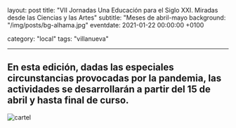 layout: post
title: "VII Jornadas Una Educación para el Siglo XXI. Miradas desde las Ciencias y las Artes"
subtitle: "Meses de abril-mayo
background: "/img/posts/bg-alhama.jpg"
eventdate: 2021-01-22 00:00:00 +0100


category: "local"
tags: "villanueva"

---
## En esta edición, dadas las especiales circunstancias provocadas por la pandemia, las actividades se desarrollarán a partir del 15 de abril y hasta final de curso.  

![cartel](/img/posts/1campañapub.png)  

